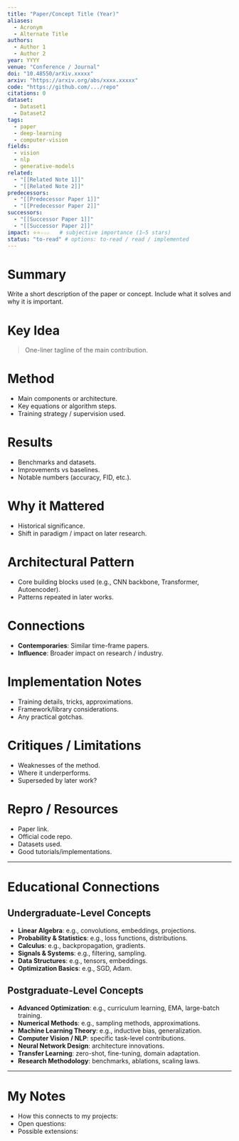 ```yaml
---
title: "Paper/Concept Title (Year)"
aliases: 
  - Acronym
  - Alternate Title
authors:
  - Author 1
  - Author 2
year: YYYY
venue: "Conference / Journal"
doi: "10.48550/arXiv.xxxxx"
arxiv: "https://arxiv.org/abs/xxxx.xxxxx"
code: "https://github.com/.../repo"
citations: 0
dataset:
  - Dataset1
  - Dataset2
tags:
  - paper
  - deep-learning
  - computer-vision
fields:
  - vision
  - nlp
  - generative-models
related:
  - "[[Related Note 1]]"
  - "[[Related Note 2]]"
predecessors:
  - "[[Predecessor Paper 1]]"
  - "[[Predecessor Paper 2]]"
successors:
  - "[[Successor Paper 1]]"
  - "[[Successor Paper 2]]"
impact: ⭐⭐☆☆☆   # subjective importance (1–5 stars)
status: "to-read" # options: to-read / read / implemented
---
```


# Summary
Write a short description of the paper or concept. Include what it solves and why it is important.

# Key Idea
> One-liner tagline of the main contribution.

# Method
- Main components or architecture.  
- Key equations or algorithm steps.  
- Training strategy / supervision used.  

# Results
- Benchmarks and datasets.  
- Improvements vs baselines.  
- Notable numbers (accuracy, FID, etc.).  

# Why it Mattered
- Historical significance.  
- Shift in paradigm / impact on later research.  

# Architectural Pattern
- Core building blocks used (e.g., CNN backbone, Transformer, Autoencoder).  
- Patterns repeated in later works.  

# Connections
- **Contemporaries**: Similar time-frame papers.  
- **Influence**: Broader impact on research / industry.  

# Implementation Notes
- Training details, tricks, approximations.  
- Framework/library considerations.  
- Any practical gotchas.  

# Critiques / Limitations
- Weaknesses of the method.  
- Where it underperforms.  
- Superseded by later work?  

# Repro / Resources
- Paper link.  
- Official code repo.  
- Datasets used.  
- Good tutorials/implementations.  

---

# Educational Connections

## Undergraduate-Level Concepts
- **Linear Algebra**: e.g., convolutions, embeddings, projections.  
- **Probability & Statistics**: e.g., loss functions, distributions.  
- **Calculus**: e.g., backpropagation, gradients.  
- **Signals & Systems**: e.g., filtering, sampling.  
- **Data Structures**: e.g., tensors, embeddings.  
- **Optimization Basics**: e.g., SGD, Adam.  

## Postgraduate-Level Concepts
- **Advanced Optimization**: e.g., curriculum learning, EMA, large-batch training.  
- **Numerical Methods**: e.g., sampling methods, approximations.  
- **Machine Learning Theory**: e.g., inductive bias, generalization.  
- **Computer Vision / NLP**: specific task-level contributions.  
- **Neural Network Design**: architecture innovations.  
- **Transfer Learning**: zero-shot, fine-tuning, domain adaptation.  
- **Research Methodology**: benchmarks, ablations, scaling laws.  

---

# My Notes
- How this connects to my projects:  
- Open questions:  
- Possible extensions:  
